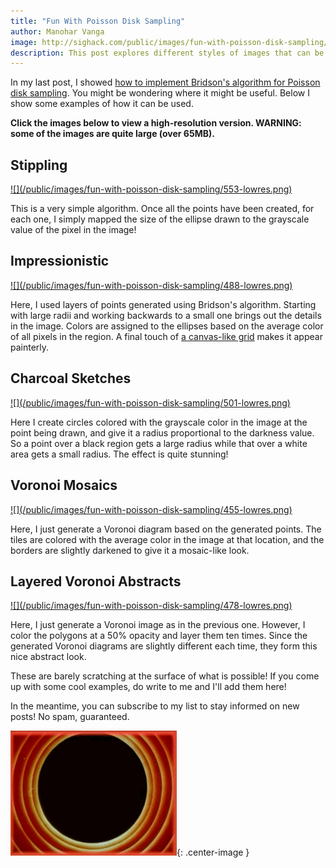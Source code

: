 ```yaml
---
title: "Fun With Poisson Disk Sampling"
author: Manohar Vanga
image: http://sighack.com/public/images/fun-with-poisson-disk-sampling/553-lowres.png
description: This post explores different styles of images that can be generated using a simple Poisson disk sampling algorithm
---
```


In my last post, I showed [how to implement Bridson's algorithm for Poisson disk
sampling](poisson-disk-sampling-bridsons-algorithm). You might be wondering where it might be useful. Below I show some
examples of how it can be used.

**Click the images below to view a high-resolution version. WARNING: some
of the images are quite large (over 65MB).**

## Stippling
<a href="/public/images/fun-with-poisson-disk-sampling/553-highres.png" target="_blank">
![](/public/images/fun-with-poisson-disk-sampling/553-lowres.png)
</a>

This is a very simple algorithm. Once all the points have been created, for each one, I simply
mapped the size of the ellipse drawn to the grayscale value of the pixel in the image!

## Impressionistic
<a href="/public/images/fun-with-poisson-disk-sampling/488-highres.png" target="_blank">
![](/public/images/fun-with-poisson-disk-sampling/488-lowres.png)
</a>

Here, I used layers of points generated using Bridson's algorithm. Starting with
large radii and working backwards to a small one brings out the details in the
image. Colors are assigned to the ellipses based on the average color
of all pixels in the region. A final touch of [a canvas-like grid](generative-watercolor-in-processing) makes it appear painterly.

## Charcoal Sketches
<a href="/public/images/fun-with-poisson-disk-sampling/501-highres.png" target="_blank">
![](/public/images/fun-with-poisson-disk-sampling/501-lowres.png)
</a>

Here I create circles colored with the grayscale color in the image at the point being drawn, and
give it a radius proportional to the darkness value. So a point over a black 
region gets a large radius while that over a white area gets a small radius.
The effect is quite stunning!

## Voronoi Mosaics
<a href="/public/images/fun-with-poisson-disk-sampling/455-highres.png" target="_blank">
![](/public/images/fun-with-poisson-disk-sampling/455-lowres.png)
</a>

Here, I just generate a Voronoi diagram based on the generated points. The
tiles are colored with the average color in the image at that location, and
the borders are slightly darkened to give it a mosaic-like look.

## Layered Voronoi Abstracts
<a href="/public/images/fun-with-poisson-disk-sampling/478-highres.png" target="_blank">
![](/public/images/fun-with-poisson-disk-sampling/478-lowres.png)
</a>

Here, I just generate a Voronoi image as in the previous one. However, I color
the polygons at a 50% opacity and layer them ten times. Since the generated
Voronoi diagrams are slightly different each time, they form this nice abstract
look.

These are barely scratching at the surface of what is possible! If you come up
with some cool examples, do write to me and I'll add them here!

In the meantime, you can subscribe to my list to stay informed on
new posts! No spam, guaranteed.

![](/public/images/end.gif){: .center-image }

